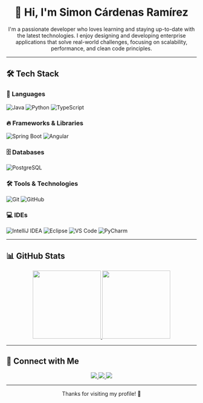 <h1 align="center">👋 Hi, I'm Simon Cárdenas Ramírez</h1>
<p align="center">
  I'm a passionate developer who loves learning and staying up-to-date with the latest technologies.  
  I enjoy designing and developing enterprise applications that solve real-world challenges,  
  focusing on scalability, performance, and clean code principles.
</p>

---

## 🛠️ Tech Stack  

### 🚀 Languages  
![Java](https://img.shields.io/badge/Java-ED8B00?style=for-the-badge&logo=java&logoColor=white)
![Python](https://img.shields.io/badge/Python-3776AB?style=for-the-badge&logo=python&logoColor=white)
![TypeScript](https://img.shields.io/badge/TypeScript-007ACC?style=for-the-badge&logo=typescript&logoColor=white)

### 🔥 Frameworks & Libraries  
![Spring Boot](https://img.shields.io/badge/Spring%20Boot-6DB33F?style=for-the-badge&logo=spring-boot&logoColor=white)
![Angular](https://img.shields.io/badge/Angular-DD0031?style=for-the-badge&logo=angular&logoColor=white)

### 🗄️ Databases  
![PostgreSQL](https://img.shields.io/badge/PostgreSQL-336791?style=for-the-badge&logo=postgresql&logoColor=white)

### 🛠️ Tools & Technologies  
![Git](https://img.shields.io/badge/Git-F05032?style=for-the-badge&logo=git&logoColor=white)
![GitHub](https://img.shields.io/badge/GitHub-181717?style=for-the-badge&logo=github&logoColor=white)

### 💻 IDEs  
![IntelliJ IDEA](https://img.shields.io/badge/IntelliJ%20IDEA-000000?style=for-the-badge&logo=intellij-idea&logoColor=white)
![Eclipse](https://img.shields.io/badge/Eclipse-2C2255?style=for-the-badge&logo=eclipse&logoColor=white)
![VS Code](https://img.shields.io/badge/VS%20Code-007ACC?style=for-the-badge&logo=visual-studio-code&logoColor=white)
![PyCharm](https://img.shields.io/badge/PyCharm-000000?style=for-the-badge&logo=pycharm&logoColor=white)

---

## 📊 GitHub Stats  
<p align="center">
  <a href="https://github.com/simoncardenasramirez">
    <img height="180em" src="https://github-readme-stats.vercel.app/api?username=simoncardenasramirez&show_icons=true&theme=TU_TEMA_PREFERIDO&include_all_commits=true&count_private=true"/>
  </a>
  <a href="https://github.com/simoncardenasramirez">
    <img height="180em" src="https://github-readme-stats-eight-theta.vercel.app/api/top-langs/?username=simoncardenasramirez&layout=compact&langs_count=8&theme=algolia"/>
  </a>
</p>

---

## 🌟 Connect with Me  

<p align="center">
  <a href="https://www.linkedin.com/in/simon-cardenas-ram%C3%ADrez-0010a0248" target="_blank">
    <img src="https://img.shields.io/badge/LinkedIn-0077B5?style=for-the-badge&logo=linkedin&logoColor=white" />
  </a>
  <a href="mailto:simoncardenasramirez41@gmail.com">
    <img src="https://img.shields.io/badge/Email-D14836?style=for-the-badge&logo=gmail&logoColor=white" />
  </a>
  <a href="https://github.com/simoncardenasramirez">
    <img src="https://img.shields.io/badge/GitHub-181717?style=for-the-badge&logo=github&logoColor=white" />
  </a>
</p>

---

<p align="center">Thanks for visiting my profile! 🚀</p>
